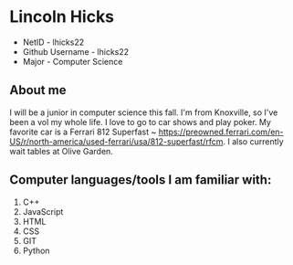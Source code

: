 # Lincoln Hicks
* NetID - lhicks22
* Github Username - lhicks22
* Major - Computer Science
## About me
I will be a junior in computer science this fall. I'm from Knoxville, so I've been a vol my whole life. I love to go to car shows and play poker. My favorite car is a Ferrari 812 Superfast ~ https://preowned.ferrari.com/en-US/r/north-america/used-ferrari/usa/812-superfast/rfcm.
I also currently wait tables at Olive Garden.
## Computer languages/tools I am familiar with:
1. C++
2. JavaScript
3. HTML
4. CSS
5. GIT
6. Python
